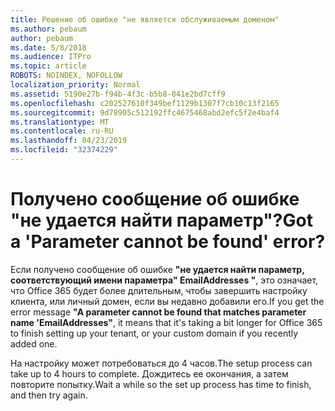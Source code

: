 ```yaml
---
title: Решение об ошибке "не является обслуживаемым доменом"
ms.author: pebaum
author: pebaum
ms.date: 5/8/2018
ms.audience: ITPro
ms.topic: article
ROBOTS: NOINDEX, NOFOLLOW
localization_priority: Normal
ms.assetid: 5190e27b-f94b-4f3c-b5b8-841e2bd7cff9
ms.openlocfilehash: c202527610f349bef1129b1307f7cb10c13f2165
ms.sourcegitcommit: 9d78905c512192ffc4675468abd2efc5f2e4baf4
ms.translationtype: MT
ms.contentlocale: ru-RU
ms.lasthandoff: 04/23/2019
ms.locfileid: "32374229"
---
```

# <a name="got-a-parameter-cannot-be-found-error"></a><span data-ttu-id="2c7d2-102">Получено сообщение об ошибке "не удается найти параметр"?</span><span class="sxs-lookup"><span data-stu-id="2c7d2-102">Got a 'Parameter cannot be found' error?</span></span>

<span data-ttu-id="2c7d2-103">Если получено сообщение об ошибке **"не удается найти параметр, соответствующий имени параметра" EmailAddresses "**, это означает, что Office 365 будет более длительным, чтобы завершить настройку клиента, или личный домен, если вы недавно добавили его.</span><span class="sxs-lookup"><span data-stu-id="2c7d2-103">If you get the error message **"A parameter cannot be found that matches parameter name 'EmailAddresses"**, it means that it's taking a bit longer for Office 365 to finish setting up your tenant, or your custom domain if you recently added one.</span></span> 
  
<span data-ttu-id="2c7d2-104">На настройку может потребоваться до 4 часов.</span><span class="sxs-lookup"><span data-stu-id="2c7d2-104">The setup process can take up to 4 hours to complete.</span></span> <span data-ttu-id="2c7d2-105">Дождитесь ее окончания, а затем повторите попытку.</span><span class="sxs-lookup"><span data-stu-id="2c7d2-105">Wait a while so the set up process has time to finish, and then try again.</span></span>
  

